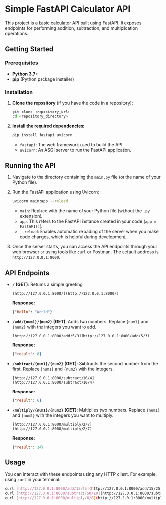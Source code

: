 # Simple FastAPI Calculator API

This project is a basic calculator API built using FastAPI. It exposes endpoints for performing addition, subtraction, and multiplication operations.

## Getting Started

### Prerequisites

* **Python 3.7+**
* **pip** (Python package installer)

### Installation

1.  **Clone the repository** (if you have the code in a repository):
    ```bash
    git clone <repository_url>
    cd <repository_directory>
    ```

2.  **Install the required dependencies:**
    ```bash
    pip install fastapi uvicorn
    ```
    * `fastapi`: The web framework used to build the API.
    * `uvicorn`: An ASGI server to run the FastAPI application.

## Running the API

1.  Navigate to the directory containing the `main.py` file (or the name of your Python file).

2.  Run the FastAPI application using Uvicorn:
    ```bash
    uvicorn main:app --reload
    ```
    * `main`: Replace with the name of your Python file (without the `.py` extension).
    * `app`: This refers to the FastAPI instance created in your code (`app = FastAPI()`).
    * `--reload`: Enables automatic reloading of the server when you make code changes, which is helpful during development.

3.  Once the server starts, you can access the API endpoints through your web browser or using tools like `curl` or Postman. The default address is `http://127.0.0.1:8000`.

## API Endpoints

* **`/` (GET)**: Returns a simple greeting.
    ```
    [http://127.0.0.1:8000/](http://127.0.0.1:8000/)
    ```
    **Response:**
    ```json
    {"Hello": "World"}
    ```

* **`/add/{num1}/{num2}` (GET)**: Adds two numbers. Replace `{num1}` and `{num2}` with the integers you want to add.
    ```
    [http://127.0.0.1:8000/add/5/3](http://127.0.0.1:8000/add/5/3)
    ```
    **Response:**
    ```json
    {"result": 8}
    ```

* **`/subtract/{num1}/{num2}` (GET)**: Subtracts the second number from the first. Replace `{num1}` and `{num2}` with the integers.
    ```
    [http://127.0.0.1:8000/subtract/10/4](http://127.0.0.1:8000/subtract/10/4)
    ```
    **Response:**
    ```json
    {"result": 6}
    ```

* **`/multiply/{num1}/{num2}` (GET)**: Multiplies two numbers. Replace `{num1}` and `{num2}` with the integers you want to multiply.
    ```
    [http://127.0.0.1:8000/multiply/2/7](http://127.0.0.1:8000/multiply/2/7)
    ```
    **Response:**
    ```json
    {"result": 14}
    ```

## Usage

You can interact with these endpoints using any HTTP client. For example, using `curl` in your terminal:

```bash
curl [http://127.0.0.1:8000/add/15/25](http://127.0.0.1:8000/add/15/25)
curl [http://127.0.0.1:8000/subtract/50/10](http://127.0.0.1:8000/subtract/50/10)
curl [http://127.0.0.1:8000/multiply/6/8](http://127.0.0.1:8000/multiply/6/8)
